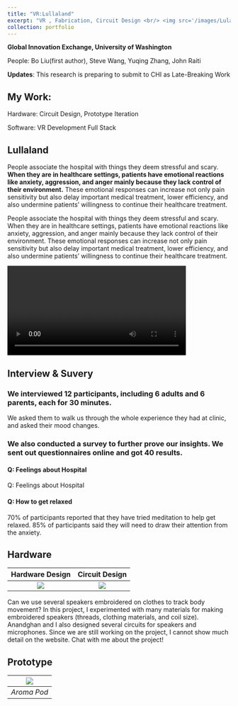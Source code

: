 ```yaml
---
title: "VR:Lullaland"
excerpt: "VR , Fabrication, Circuit Design <br/> <img src='/images/Lula_front.png'>"
collection: portfolio
---
```


**Global Innovation Exchange, University of Washington**

People: Bo Liu(first author), Steve Wang, Yuqing Zhang, John Raiti

**Updates**: This research is preparing to submit to CHI as Late-Breaking Work

## My Work: 
Hardware: Circuit Design, Prototype Iteration

Software: VR Development Full Stack

## Lullaland
People associate the hospital with things they deem stressful and scary. **When they are in healthcare settings, patients have emotional reactions like anxiety, aggression, and anger mainly because they lack control of their environment.** These emotional responses can increase not only pain sensitivity but also delay important medical treatment, lower efficiency, and also undermine patients’ willingness to continue their healthcare treatment.

People associate the hospital with things they deem stressful and scary. When they are in healthcare settings, patients have emotional reactions like anxiety, aggression, and anger mainly because they lack control of their environment. These emotional responses can increase not only pain sensitivity but also delay important medical treatment, lower efficiency, and also undermine patients’ willingness to continue their healthcare treatment.

<video width="80%" height=auto controls>
  <source type="video/mp4" src="https://boliu97.github.io/files/Video/Lullaland_demo.mp4">
</video>

## Interview & Suvery

### We interviewed 12 participants, including 6 adults and 6 parents, each for 30 minutes.
We asked them to walk us through the whole experience they had at clinic, and asked their mood changes.

### We also conducted a survey to further prove our insights. We sent out questionnaires online and got 40 results.
#### Q: Feelings about Hospital 
Q: Feelings about Hospital 
#### Q: How to get relaxed
70% of participants reported that they have tried meditation to help get relaxed. 85% of participants said they will need to draw their attention from the anxiety.

## Hardware
Hardware Design           |      Circuit Design
:-------------------------:|:-------------------------:
![](http://boliu97.github.io/image/Lula_HardSch.webp)  |  ![](http://boliu97.github.io/images/Lula_3D.webp)

Can we use several speakers embroidered on clothes to track body movement? In this project, I experimented with many materials for making embroidered speakers (threads, clothing materials, and coil size). Anandghan and I also designed several circuits for speakers and microphones. Since we are still working on the project, I cannot show much detail on the website. Chat with me about the project!

## Prototype

|![](http://boliu97.github.io/images/Lula_prototype.png)|
|:--:| 
| *Aroma Pod* |

